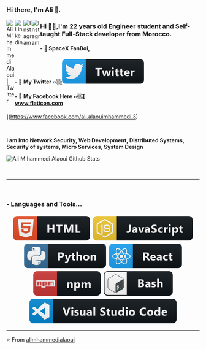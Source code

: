 

### Hi there, I'm Ali 👋.  

<a href="https://twitter.com/alimalaoui3">
  <img align="left" alt="Ali M'hammedi Alaoui| Twitter" width="22px" style="color:#FFFFFFF" src="https://cdn.jsdelivr.net/npm/simple-icons@v3/icons/twitter.svg" />
</a>
<a href="https://www.linkedin.com/in/alimhammedialaoui/">
  <img align="left" alt="Linkedin" width="22px" src="https://cdn.jsdelivr.net/npm/simple-icons@v3/icons/linkedin.svg" />
</a>

<a href="https://www.instagram.com/ali.mhammedi.alaoui">
  <img align="left" alt="Instagram" width="22px" src="https://cdn.jsdelivr.net/npm/simple-icons@v3/icons/instagram.svg" />
</a>

<a href="https://www.facebook.com/ali.alaouimhammedi.3">
  <img align="left" alt="Instagram" width="22px" src="https://github.com/simple-icons/simple-icons/blob/develop/icons/facebook.svg" />
</a>

### Hi 🙋‍♂️,I'm 22 years old Engineer student and Self-taught Full-Stack developer from Morocco.


#### - 🔭 SpaceX FanBoi, 

#### - 💬 My Twitter 👉🏼[<img src="https://raw.githubusercontent.com/8bithemant/8bithemant/master/svg/social/twitter.svg" >](https://twitter.com/alimalaoui3)

#### - 💬 My Facebook Here 👉🏼[<div><a href="https://www.flaticon.com/fr/auteurs/freepik" title="Freepik"></a><a href="https://www.flaticon.com/fr/" title="Flaticon">www.flaticon.com</a></div>

](https://www.facebook.com/ali.alaouimhammedi.3)

<br />

**I am Into Network Security, Web Development, Distributed Systems, Security of systems, Micro Services, System Design**
<br />

![Ali M'hammedi Alaoui Github Stats](https://github-readme-stats.vercel.app/api?username=alimhammedialaoui&show_icons=true&title_color=fff&icon_color=79ff97&text_color=9f9f9f&bg_color=123)

<br />

*************

<br />

### - Languages and Tools...

<p align="center">
 <img src="https://raw.githubusercontent.com/8bithemant/8bithemant/master/svg/dev/languages/html.svg" alt="Twitter" style="vertical-align:top; margin:4px"><img src="https://raw.githubusercontent.com/8bithemant/8bithemant/master/svg/dev/languages/js.svg" alt="Twitter" style="vertical-align:top; margin:4px"><img src="https://raw.githubusercontent.com/8bithemant/8bithemant/master/svg/dev/languages/python.svg" alt="Twitter" style="vertical-align:top; margin:4px"><img src="https://raw.githubusercontent.com/8bithemant/8bithemant/master/svg/dev/frameworks/react.svg" alt="Twitter" style="vertical-align:top; margin:4px"><img src="https://raw.githubusercontent.com/8bithemant/8bithemant/master/svg/dev/services/npm.svg" alt="Twitter" style="vertical-align:top; margin:4px"><img src="https://raw.githubusercontent.com/8bithemant/8bithemant/master/svg/dev/tools/bash.svg" alt="Twitter" style="vertical-align:top; margin:4px"><img src="https://raw.githubusercontent.com/8bithemant/8bithemant/master/svg/dev/tools/visualstudio_code.svg" alt="Twitter" style="vertical-align:top; margin:4px">

</p>



***********************************




⭐️ From [alimhammedialaoui](https://github.com/alimhammedialaoui)
